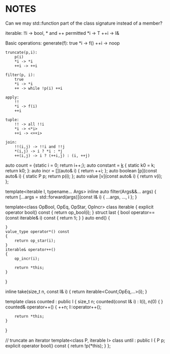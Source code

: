 # NOTES

Can we may std::function part of the class signature instead of a member?

iterable:
	!!i -> bool, * and ++ permitted
	*i -> T
	++i -> I&

Basic operations: 
	generate(f): 
		true
		*i -> f()
		++i -> noop

	truncate(p,i):
		p(i)
		*i -> *i
		++i -> ++i

	filter(p, i):
		true
		*i -> *i
		++ -> while !p(i) ++i

	apply: 
		!!
		*i -> f(i)
		++i

	tuple: 
		!! -> all !!i
		*i -> <*i>
		++i -> <++i>

	join: 
		!!(i,j) -> !!i and !!j
		*(i,j) -> i ? *i : *j
		++(i,j) -> i ? (++i,j) : (i, ++j) 

auto count = [](){static i = 0; return i++;};
auto constant = [k]() { static k0 = k; return k0; }:
auto incr = [](auto& i) { return ++i; };
auto boolean [p](const auto& i) { static P p; return p(i); };
auto value [v](const auto& i) { return v(i); };

template<iterable I, typename... Args>
inline auto filter(Args&&... args)
{
	return [...args = std::forward<Args>(args)](const I& i)
	{
		...args, ..., i
	};
}

template<class OpBool, OpEq, OpStar, OpIncr>
class iterable {
	explicit operator bool() const
	{
		return op_bool(i);
	}
	struct last {
		bool operator==(const iterable& i) const
		{
			return !i;
		}
	}
	auto end()
	{

	}
	value_type operator*() const
	{
		return op_star(i);
	}
	iterable& operator++()
	{
		op_incr(i);

		return *this;
	}
}

inline take(size_t n, const I& i)
{
	return iterable<Count<n>,OpEq,...>(i);
}

template<iterable I>
class counted : public I {
	size_t n;
	counted(const I& i)
		: I(i), n(0)
	{ }
	counted& operator++()
	{
		++n;
		I::operator++();

		return *this;
	}
}

// truncate an iterator
template<class P, iterable I>
class until : public I {
	P p;
	explicit operator bool() const
	{
		return !p(*this);
	}
};